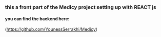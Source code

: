 ### this a front part of the Medicy project setting up with REACT js



#### you can find the backend here:
(https://github.com/YounessSerrakhi/Medicy)
